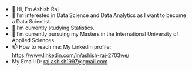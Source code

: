 - 👋 Hi, I’m Ashish Raj
- 👀 I’m interested in Data Science and Data Analytics as I want to become a Data Scientist.
- 🌱 I’m currently studying Statistics.
- 💞️ I’m currently pursuing my Masters in the International University of Applied Sciences.
- 📫 How to reach me: My LinkedIn profile: https://www.linkedin.com/in/ashish-raj-2703we/
- My Email ID: raj.ashish1997@gmail.com

<!---
RajAshish31/RajAshish31 is a ✨ special ✨ repository because its `README.md` (this file) appears on your GitHub profile.
You can click the Preview link to take a look at your changes.
--->
